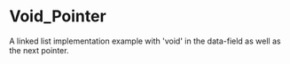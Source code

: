 # Void_Pointer
A linked list implementation example with 'void' in the data-field as well as the next pointer.
